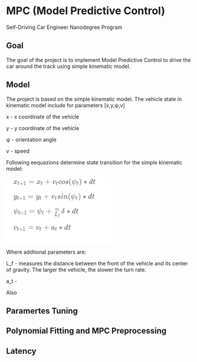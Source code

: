 # MPC (Model Predictive Control)
Self-Driving Car Engineer Nanodegree Program

[//]: # (Image References)

[image1]: ./images/1.png "Model"

## Goal

The goal of the project is to implement Model Predictive Control to drive the car around the track using simple kinematic model.

## Model

The project is based on the simple kinematic model.  The vehicle state in kinematic model include for parameters [x,y,ψ,v]

x - x coordinate of the vehicle

y - y coordinate of the vehicle 

ψ - orientation angle

v - speed

Following eequazions determine state transition for the simple kinematic model:

![alt text][image1]

Where addtional parameters are:

L_f -  measures the distance between the front of the vehicle and its center of gravity. The larger the vehicle, the slower the turn rate.

a_t -


Also 

## Paramertes Tuning

## Polynomial Fitting and MPC Preprocessing

## Latency 



